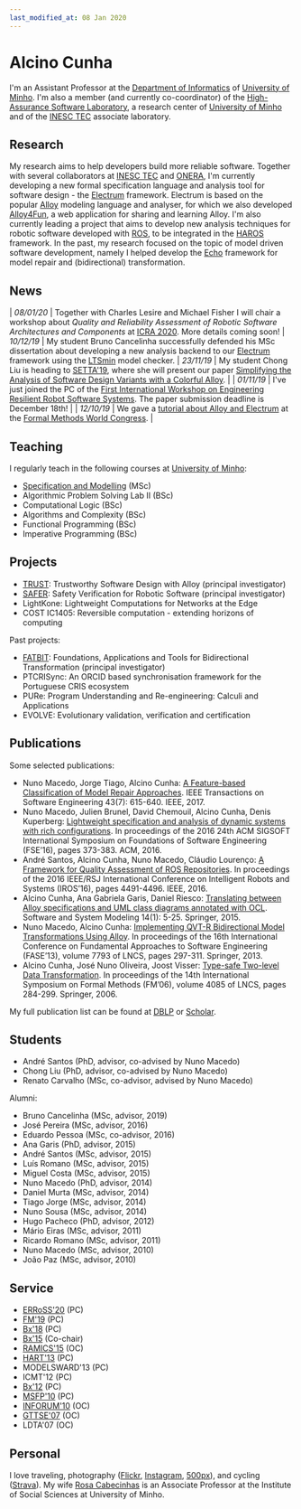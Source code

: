 ```yaml
---
last_modified_at: 08 Jan 2020
---
```


# Alcino Cunha

I'm an Assistant Professor at the [Department of Informatics](http://www.di.uminho.pt) of [University of Minho](http://www.uminho.pt). I'm also a member (and currently co-coordinator) of the [High-Assurance Software Laboratory](https://www.inesctec.pt/en/centres/haslab), a research center of [University of Minho](http://www.uminho.pt) and of the [INESC TEC](https://www.inesctec.pt) associate laboratory.

## Research

My research aims to help developers build more reliable software. Together with several collaborators at [INESC TEC](https://www.inesctec.pt) and [ONERA](https://www.onera.fr/en/centers/toulouse), I'm currently developing a new formal specification language and analysis tool for software design - the [Electrum](http://haslab.github.io/Electrum/) framework. Electrum is based on the popular [Alloy](https://alloytools.org) modeling language and analyser, for which we also developed [Alloy4Fun](http://alloy4fun.inesctec.pt), a web application for sharing and learning Alloy. I'm also currently leading a project that aims to develop new analysis techniques for robotic software developed with [ROS](https://www.ros.org), to be integrated in the [HAROS](https://github.com/git-afsantos/haros) framework. In the past, my research focused on the topic of model driven software development, namely I helped develop the [Echo](http://haslab.github.io/echo/) framework for model repair and (bidirectional) transformation.

## News

| *08/01/20* | Together with Charles Lesire and Michael Fisher I will chair a workshop about *Quality and Reliability Assessment of Robotic Software Architectures and Components* at [ICRA 2020](https://www.icra2020.org). More details coming soon!
| *10/12/19* | My student Bruno Cancelinha successfully defended his MSc dissertation about developing a new analysis backend to our [Electrum](http://haslab.github.io/Electrum/) framework using the [LTSmin](https://ltsmin.utwente.nl) model checker.
| *23/11/19* | My student Chong Liu is heading to [SETTA'19](http://www4.comp.polyu.edu.hk/~csguannan/setta19/), where she will present our paper [Simplifying the Analysis of Software Design Variants with a Colorful Alloy](https://doi.org/10.1007/978-3-030-35540-1_3). |
| *01/11/19* | I've just joined the PC of the [First International Workshop on Engineering Resilient Robot Software Systems](https://www.erross.org). The paper submission deadline is December 18th! |
| *12/10/19* | We gave a [tutorial about Alloy and Electrum](http://haslab.github.io/TRUST/tutorial.html) at the [Formal Methods World Congress](http://formalmethods2019.inesctec.pt). |

## Teaching

I regularly teach in the following courses at [University of Minho](http://www.uminho.pt):

- [Specification and Modelling](http://wiki.di.uminho.pt/twiki/bin/view/Education/MFES/EM) (MSc)
- Algorithmic Problem Solving Lab II (BSc)
- Computational Logic (BSc)
- Algorithms and Complexity (BSc)
- Functional Programming (BSc)
- Imperative Programming (BSc)

## Projects

- [TRUST](http://haslab.github.io/TRUST/): Trustworthy Software Design with Alloy (principal investigator)
- [SAFER](http://haslab.github.io/SAFER/): Safety Verification for Robotic Software (principal investigator)
- LightKone: Lightweight Computations for Networks at the Edge
- COST IC1405: Reversible computation - extending horizons of computing

Past projects:

- [FATBIT](http://wiki.di.uminho.pt/twiki/bin/view/Research/FATBIT/WebHome): Foundations, Applications and Tools for Bidirectional Transformation (principal investigator)
- PTCRISync: An ORCID based synchronisation framework for the Portuguese CRIS ecosystem
- PURe: Program Understanding and Re-engineering: Calculi and Applications
- EVOLVE: Evolutionary validation, verification and certification

## Publications

Some selected publications:

- Nuno Macedo, Jorge Tiago, Alcino Cunha: [A Feature-based Classification of Model Repair Approaches](https://doi.org/10.1109/TSE.2016.2620145). IEEE Transactions on Software Engineering 43(7): 615-640. IEEE, 2017.
- Nuno Macedo, Julien Brunel, David Chemouil, Alcino Cunha, Denis Kuperberg: [Lightweight specification and analysis of dynamic systems with rich configurations](https://doi.org/10.1145/2950290.2950318). In proceedings of the 2016 24th ACM SIGSOFT International Symposium on Foundations of Software Engineering (FSE’16), pages 373-383. ACM, 2016.
- André Santos, Alcino Cunha, Nuno Macedo, Cláudio Lourenço: [A Framework for Quality Assessment of ROS Repositories](https://doi.org/10.1109/IROS.2016.7759661). In proceedings of the 2016 IEEE/RSJ International Conference on Intelligent Robots and Systems (IROS’16), pages 4491-4496. IEEE, 2016.
- Alcino Cunha, Ana Gabriela Garis, Daniel Riesco: [Translating between Alloy specifications and UML class diagrams annotated with OCL](https://doi.org/10.1007/s10270-013-0353-5). Software and System Modeling 14(1): 5-25. Springer, 2015.
- Nuno Macedo, Alcino Cunha: [Implementing QVT-R Bidirectional Model Transformations Using Alloy](https://doi.org/10.1007/978-3-642-37057-1_22). In proceedings of the 16th International Conference on Fundamental Approaches to Software Engineering (FASE’13), volume 7793 of LNCS, pages 297-311. Springer, 2013.
- Alcino Cunha, José Nuno Oliveira, Joost Visser: [Type-safe Two-level Data Transformation](https://doi.org/10.1007/11813040_20). In proceedings of the 14th International Symposium on Formal Methods (FM’06), volume 4085 of LNCS, pages 284-299. Springer, 2006.

My full publication list can be found at [DBLP](https://dblp.uni-trier.de/pers/hd/c/Cunha:Alcino.html) or [Scholar](https://scholar.google.com/citations?hl=en&user=aT3gF_cAAAAJ).

## Students

- André Santos (PhD, advisor, co-advised by Nuno Macedo)
- Chong Liu (PhD, advisor, co-advised by Nuno Macedo)
- Renato Carvalho (MSc, co-advisor, advised by Nuno Macedo)

Alumni:

- Bruno Cancelinha (MSc, advisor, 2019)
- José Pereira (MSc, advisor, 2016)
- Eduardo Pessoa (MSc, co-advisor, 2016)
- Ana Garis (PhD, advisor, 2015)
- André Santos (MSc, advisor, 2015)
- Luís Romano (MSc, advisor, 2015)
- Miguel Costa (MSc, advisor, 2015)
- Nuno Macedo (PhD, advisor, 2014)
- Daniel Murta (MSc, advisor, 2014)
- Tiago Jorge (MSc, advisor, 2014)
- Nuno Sousa (MSc, advisor, 2014)
- Hugo Pacheco (PhD, advisor, 2012)
- Mário Eiras (MSc, advisor, 2011)
- Ricardo Romano (MSc, advisor, 2011)
- Nuno Macedo (MSc, advisor, 2010)
- João Paz (MSc, advisor, 2010)


## Service

- [ERRoSS'20](https://www.erross.org) (PC)
- [FM'19](http://formalmethods2019.inesctec.pt) (PC)
- [Bx'18](https://2018.programming-conference.org/track/bx-2018-papers) (PC)
- [Bx'15](http://bx-community.wikidot.com/bx2015:home) (Co-chair)
- [RAMICS'15](https://ramics2015.di.uminho.pt) (OC)
- [HART'13](http://www.imn.htwk-leipzig.de/HART2013/) (PC)
- MODELSWARD'13 (PC)
- ICMT'12 (PC)
- [Bx'12](http://www.program-transformation.org/BX12) (PC)
- [MSFP'10](http://cs.ioc.ee/msfp/msfp2010/) (PC)
- [INFORUM'10](http://inforum.org.pt/INForum2010) (OC)
- [GTTSE'07](http://wiki.di.uminho.pt/twiki/bin/view/Events/GTTSE2007/WebHome) (OC)
- LDTA'07 (OC)

## Personal

I love traveling, photography ([Flickr](https://www.flickr.com/photos/rosino), [Instagram](https://www.instagram.com/alcino.cunha/), [500px](https://500px.com/rosino)), and cycling ([Strava](http://app.strava.com/athletes/1914477)). My wife [Rosa Cabecinhas](https://scholar.google.com/citations?user=Snc2IyYAAAAJ&hl=en) is an Associate Professor at the Institute of Social Sciences at University of Minho.
